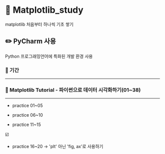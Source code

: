 # :pushpin: Matplotlib_study
matplotlib 처음부터 하나씩 기초 쌓기

## :pencil2: PyCharm 사용
Python 프로그래밍언어에 특화된 개발 환경 사용

### :date: 기간
 
---
### :notebook: Matplotlib Tutorial - 파이썬으로 데이터 시각화하기(01~38)
---

- practice 01~05

 - practice 06~10

 - practice 11~15 

:ballot_box_with_check:

- practice 16~20 
-> 'plt' 아닌 'fig, ax'로 사용하기
